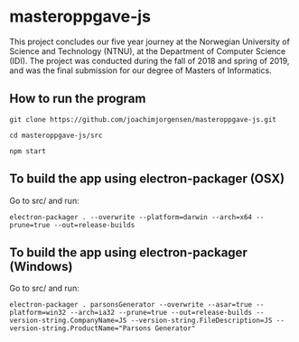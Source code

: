 # masteroppgave-js
This project concludes our five year journey at the Norwegian University of Science and Technology (NTNU), at the Department of Computer Science (IDI). The project was conducted during the fall of 2018 and spring of 2019, and was the final submission for our degree of Masters of Informatics.

## How to run the program
```
git clone https://github.com/joachimjorgensen/masteroppgave-js.git
```
```
cd masteroppgave-js/src
```
```
npm start
```

## To build the app using electron-packager (OSX)
Go to src/ and run:
```
electron-packager . --overwrite --platform=darwin --arch=x64 --prune=true --out=release-builds
```

## To build the app using electron-packager (Windows)
Go to src/ and run:
```
electron-packager . parsonsGenerator --overwrite --asar=true --platform=win32 --arch=ia32 --prune=true --out=release-builds --version-string.CompanyName=JS --version-string.FileDescription=JS --version-string.ProductName="Parsons Generator"
```
